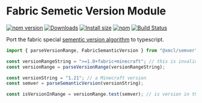 # Fabric Semetic Version Module

[![npm version](https://img.shields.io/npm/v/@xmcl/semver.svg)](https://www.npmjs.com/package/@xmcl/semver)
[![Downloads](https://img.shields.io/npm/dm/@xmcl/semver.svg)](https://npmjs.com/@xmcl/semver)
[![Install size](https://packagephobia.now.sh/badge?p=@xmcl/semver)](https://packagephobia.now.sh/result?p=@xmcl/semver)
[![npm](https://img.shields.io/npm/l/@xmcl/minecraft-launcher-core.svg)](https://github.com/voxelum/minecraft-launcher-core-node/blob/master/LICENSE)
[![Build Status](https://github.com/voxelum/minecraft-launcher-core-node/workflows/Build/badge.svg)](https://github.com/Voxelum/minecraft-launcher-core-node/actions?query=workflow%3ABuild)

Port the fabric special [sementic version algorithm](https://github.com/FabricMC/fabric-loader/tree/master/src/main/java/net/fabricmc/loader/impl/util/version) to typescript.


```ts
import { parseVersionRange, FabricSemanticVersion } from "@xmcl/semver";

const versionRangeString = ">=1.0+fabric+minecraft"; // this is invalid as a normal semver but valid here
const versionRange = parseVersionRange(versionRangeString);

const versionString = "1.21"; // a Minecraft version
const semver = parseSemanticVersion(versionString);

const isVersionInRange = versionRange.test(semver); // is version in this version range
```


